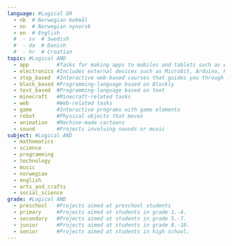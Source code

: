 ```yaml
---
language: #Logical OR
  - nb  # Norwegian bokmål
  - nn  # Norwegian nynorsk
  - en  # English
  #  - sv  # Swedish
  #  - da  # Danish
  #  - hr  # Croatian
topic: #Logical AND
  - app         #Tasks for making apps to mobiles and tablets such as App Inventor and Swift
  - electronics #Includes external devices such as Microbit, Arduino, Raspberry Pi, Lego Mindstorms.
  - step_based  #Interactive web-based courses that guides you through small concepts/tasks one step at the time. Such as code.org sessions or similar by Khan Academy and Codecademy.
  - block_based #Programming-language based on Blockly
  - text_based  #Programming-language based on text
  - minecraft   #Minecraft-related tasks
  - web         #Web-related tasks
  - game        #Interactive programs with game elements
  - robot       #Physical objects that moves
  - animation   #Machine-made cartoons
  - sound       #Projects involving sounds or music
subject: #Logical AND
  - mathematics
  - science
  - programming
  - technology
  - music
  - norwegian
  - english
  - arts_and_crafts
  - social_science
grade: #Logical AND
  - preschool   #Projects aimed at preschool students
  - primary     #Projects aimed at students in grade 1.-4.
  - secondary   #Projects aimed at students in grade 5.-7.
  - junior      #Projects aimed at students in grade 8.-10.
  - senior      #Projects aimed at students in high school.
---
```

